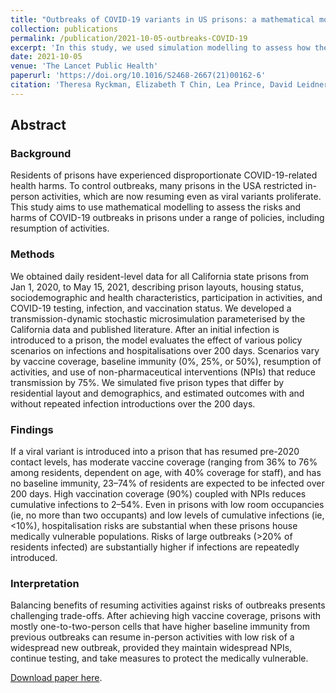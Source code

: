 ```yaml
---
title: "Outbreaks of COVID-19 variants in US prisons: a mathematical modelling analysis of vaccination and reopening policies"
collection: publications
permalink: /publication/2021-10-05-outbreaks-COVID-19
excerpt: 'In this study, we used simulation modelling to assess how the size and consequences of COVID-19 outbreaks stemming from the introduction of a viral variant into a US prison depend on baseline immunity, vaccine coverage, and whether and how activities are resumed.'
date: 2021-10-05
venue: 'The Lancet Public Health'
paperurl: 'https://doi.org/10.1016/S2468-2667(21)00162-6'
citation: 'Theresa Ryckman, Elizabeth T Chin, Lea Prince, David Leidner, Elizabeth Long, David M Studdert, Joshua A Salomon, Fernando Alarid-Escudero, Jason R Andrews, Jeremy D Goldhaber-Fiebert, Outbreaks of COVID-19 variants in US prisons: a mathematical modelling analysis of vaccination and reopening policies, The Lancet Public Health, Volume 6, Issue 10, 2021, Pages e760-e770, ISSN 2468-2667, https://doi.org/10.1016/S2468-2667(21)00162-6.'
---
```

## Abstract  
### Background
Residents of prisons have experienced disproportionate COVID-19-related health harms. To control outbreaks, many prisons in the USA restricted in-person activities, which are now resuming even as viral variants proliferate. This study aims to use mathematical modelling to assess the risks and harms of COVID-19 outbreaks in prisons under a range of policies, including resumption of activities.

### Methods
We obtained daily resident-level data for all California state prisons from Jan 1, 2020, to May 15, 2021, describing prison layouts, housing status, sociodemographic and health characteristics, participation in activities, and COVID-19 testing, infection, and vaccination status. We developed a transmission-dynamic stochastic microsimulation parameterised by the California data and published literature. After an initial infection is introduced to a prison, the model evaluates the effect of various policy scenarios on infections and hospitalisations over 200 days. Scenarios vary by vaccine coverage, baseline immunity (0%, 25%, or 50%), resumption of activities, and use of non-pharmaceutical interventions (NPIs) that reduce transmission by 75%. We simulated five prison types that differ by residential layout and demographics, and estimated outcomes with and without repeated infection introductions over the 200 days.

### Findings
If a viral variant is introduced into a prison that has resumed pre-2020 contact levels, has moderate vaccine coverage (ranging from 36% to 76% among residents, dependent on age, with 40% coverage for staff), and has no baseline immunity, 23–74% of residents are expected to be infected over 200 days. High vaccination coverage (90%) coupled with NPIs reduces cumulative infections to 2–54%. Even in prisons with low room occupancies (ie, no more than two occupants) and low levels of cumulative infections (ie, <10%), hospitalisation risks are substantial when these prisons house medically vulnerable populations. Risks of large outbreaks (>20% of residents infected) are substantially higher if infections are repeatedly introduced.

### Interpretation
Balancing benefits of resuming activities against risks of outbreaks presents challenging trade-offs. After achieving high vaccine coverage, prisons with mostly one-to-two-person cells that have higher baseline immunity from previous outbreaks can resume in-person activities with low risk of a widespread new outbreak, provided they maintain widespread NPIs, continue testing, and take measures to protect the medically vulnerable.

[Download paper here](https://doi.org/10.1016/S2468-2667(21)00162-6).
